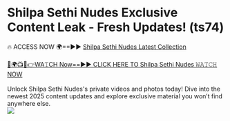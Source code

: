 # Shilpa Sethi Nudes Exclusive Content Leak - Fresh Updates! (ts74)

🔥 ACCESS NOW 🌍==►► <a href="https://tinyurl.com/2mz8nhtm" rel="nofollow">Shilpa Sethi Nudes Latest Collection</a>
<br><br>
[🔴🌍📺📱👉WA𝚃CH Now==►► CLICK HERE TO Shilpa Sethi Nudes 𝚆𝙰𝚃𝙲𝙷 NOW](https://tinyurl.com/2mz8nhtm)
<br><br>
Unlock Shilpa Sethi Nudes's private videos and photos today! Dive into the newest 2025 content updates and explore exclusive material you won’t find anywhere else.
<br>
<a href="https://tinyurl.com/2mz8nhtm" rel="nofollow" data-target="animated-image.originalLink"><img src="https://camo.githubusercontent.com/8a4f000d20f83aca3bf7ec5f350d767afa0574a8a352519fd8cfa583a6f93a33/68747470733a2f2f692e696d6775722e636f6d2f644a486b345a712e676966" data-canonical-src="https://i.imgur.com/dJHk4Zq.gif" style="max-width: 100%; display: inline-block;" data-target="animated-image.originalImage"></a>
<br>
